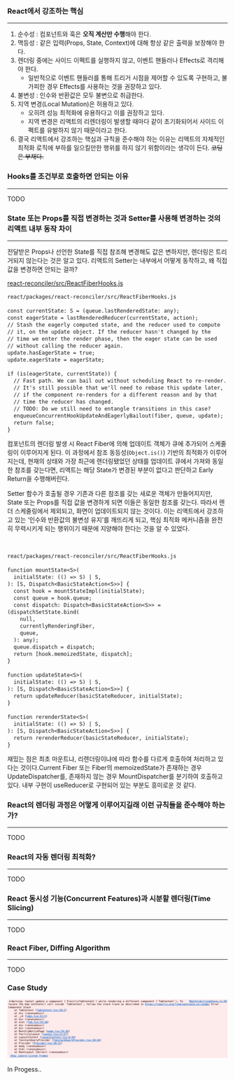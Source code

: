 ### React에서 강조하는 핵심

---

1. 순수성 : 컴포넌트와 훅은 **오직 계산만 수행**해야 한다.
2. 멱등성 : 같은 입력(Props, State, Context)에 대해 항상 같은 출력을 보장해야 한다.
3. 렌더링 중에는 사이드 이펙트를 실행하지 않고, 이벤트 핸들러나 Effects로 격리해야 한다.
   - 일반적으로 이벤트 핸들러를 통해 트리거 시점을 제어할 수 있도록 구현하고, 불가피한 경우 Effects를 사용하는 것을 권장하고 있다.
4. 불변성 : 인수와 반환값은 모두 불변으로 취급한다.
5. 지역 변경(Local Mutation)은 허용하고 있다.
   - 오히려 성능 최적화에 유용하다고 이를 권장하고 있다.
   - 지역 변경은 리액트의 리렌더링이 발생할 때마다 같이 초기화되어서 사이드 이펙트를 유발하지 않기 때문이라고 한다.
6. 결국 리액트에서 강조하는 핵심과 규칙을 준수해야 하는 이유는 리액트의 자체적인 최적화 로직에 부하를 일으킬만한 행위를 하지 않기 위함이라는 생각이 든다. ~~코딩은 부채다.~~

### Hooks를 조건부로 호출하면 안되는 이유

---

TODO

### State 또는 Props를 직접 변경하는 것과 Setter를 사용해 변경하는 것의 리액트 내부 동작 차이

---

전달받은 Props나 선언한 State를 직접 참조해 변경해도 값은 변하지만, 렌더링은 트리거되지 않는다는 것은 알고 있다. 리액트의 Setter는 내부에서 어떻게 동작하고, 왜 직접 값을 변경하면 안되는 걸까?

[react-reconciler/src/ReactFiberHooks.js](https://github.com/facebook/react/blob/main/packages/react-reconciler/src/ReactFiberHooks.js)

```tsx
react/packages/react-reconciler/src/ReactFiberHooks.js

const currentState: S = (queue.lastRenderedState: any);
const eagerState = lastRenderedReducer(currentState, action);
// Stash the eagerly computed state, and the reducer used to compute
// it, on the update object. If the reducer hasn't changed by the
// time we enter the render phase, then the eager state can be used
// without calling the reducer again.
update.hasEagerState = true;
update.eagerState = eagerState;

if (is(eagerState, currentState)) {
  // Fast path. We can bail out without scheduling React to re-render.
  // It's still possible that we'll need to rebase this update later,
  // if the component re-renders for a different reason and by that
  // time the reducer has changed.
  // TODO: Do we still need to entangle transitions in this case?
  enqueueConcurrentHookUpdateAndEagerlyBailout(fiber, queue, update);
  return false;
}
```

컴포넌트의 렌더링 발생 시 React Fiber에 의해 업데이트 객체가 큐에 추가되어 스케줄링이 이루어지게 된다. 이 과정에서 참조 동등성(`Object.is()`) 기반의 최적화가 이루어지는데, 현재의 상태와 가장 최근에 렌더링됐었던 상태를 업데이트 큐에서 가져와 동일한 참조를 갖는다면, 리액트는 해당 State가 변경된 부분이 없다고 판단하고 Early Return을 수행해버린다.

Setter 함수가 호출될 경우 기존과 다른 참조를 갖는 새로운 객체가 만들어지지만, State 또는 Props를 직접 값을 변경하게 되면 이들은 동일한 참조를 갖는다. 따라서 렌더 스케줄링에서 제외되고, 화면이 업데이트되지 않는 것이다. 이는 리액트에서 강조하고 있는 ‘인수와 반환값의 불변성 유지’를 깨뜨리게 되고, 핵심 최적화 메커니즘을 완전히 무력시키게 되는 행위이기 때문에 지양해야 한다는 것을 알 수 있었다.

<br />

```tsx
react/packages/react-reconciler/src/ReactFiberHooks.js

function mountState<S>(
  initialState: (() => S) | S,
): [S, Dispatch<BasicStateAction<S>>] {
  const hook = mountStateImpl(initialState);
  const queue = hook.queue;
  const dispatch: Dispatch<BasicStateAction<S>> = (dispatchSetState.bind(
    null,
    currentlyRenderingFiber,
    queue,
  ): any);
  queue.dispatch = dispatch;
  return [hook.memoizedState, dispatch];
}

function updateState<S>(
  initialState: (() => S) | S,
): [S, Dispatch<BasicStateAction<S>>] {
  return updateReducer(basicStateReducer, initialState);
}

function rerenderState<S>(
  initialState: (() => S) | S,
): [S, Dispatch<BasicStateAction<S>>] {
  return rerenderReducer(basicStateReducer, initialState);
}
```

재밌는 점은 최초 마운트냐, 리렌더링이냐에 따라 함수를 다르게 호출하여 처리하고 있다는 것이다.Current Fiber 또는 Fiber의 memoizedState가 존재하는 경우 UpdateDispatcher를, 존재하지 않는 경우 MountDispatcher를 분기하여 호출하고 있다. 내부 구현이 useReducer로 구현되어 있는 부분도 흥미로운 것 같다.

### React의 렌더링 과정은 어떻게 이루어지길래 이런 규칙들을 준수해야 하는가?

---

TODO

### React의 자동 렌더링 최적화?

---

TODO

### React 동시성 기능(Concurrent Features)과 시분할 렌더링(Time Slicing)

---

TODO

### React Fiber, Diffing Algorithm

---

TODO

### Case Study

![react_rules_case_study](./images/react_rules_case_study.png)

In Progess..
